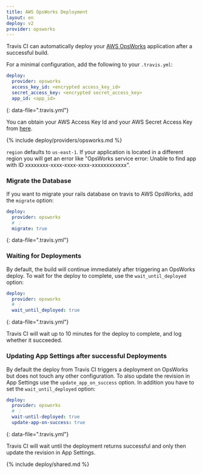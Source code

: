 ```yaml
---
title: AWS OpsWorks Deployment
layout: en
deploy: v2
provider: opsworks
---
```


Travis CI can automatically deploy your [AWS OpsWorks](https://aws.amazon.com/en/opsworks/) application after a successful build.

For a minimal configuration, add the following to your `.travis.yml`:

```yaml
deploy:
  provider: opsworks
  access_key_id: <encrypted access_key_id>
  secret_access_key: <encrypted secret_access_key>
  app_id: <app_id>
```
{: data-file=".travis.yml"}

You can obtain your AWS Access Key Id and your AWS Secret Access Key from
[here](https://console.aws.amazon.com/iam/home?#security_credential).

{% include deploy/providers/opsworks.md %}

`region` defaults to `us-east-1`. If your application is located in a different
region you will get an error like "OpsWorks service error: Unable to find app
with ID xxxxxxxx-xxxx-xxxx-xxxx-xxxxxxxxxxxx".

### Migrate the Database

If you want to migrate your rails database on travis to AWS OpsWorks, add the `migrate` option:

```yaml
deploy:
  provider: opsworks
  # ⋮
  migrate: true
```
{: data-file=".travis.yml"}

### Waiting for Deployments

By default, the build will continue immediately after triggering an OpsWorks
deploy. To wait for the deploy to complete, use the `wait_until_deployed`
option:

```yaml
deploy:
  provider: opsworks
  # ⋮
  wait_until_deployed: true
```
{: data-file=".travis.yml"}

Travis CI will wait up to 10 minutes for the deploy to complete, and log
whether it succeeded.

### Updating App Settings after successful Deployments

By default the deploy from Travis CI triggers a deployment on OpsWorks but does
not touch any other configuration. To also update the revision in App Settings
use the `update_app_on_success` option. In addition you have to set the
`wait_until_deployed` option:

```yaml
deploy:
  provider: opsworks
  # ⋮
  wait-until-deployed: true
  update-app-on-success: true
```
{: data-file=".travis.yml"}

Travis CI will wait until the deployment returns successful and only then
update the revision in App Settings.

{% include deploy/shared.md %}
